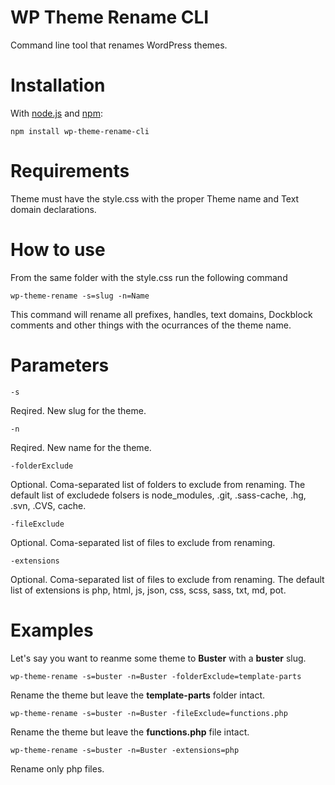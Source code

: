 # WP Theme Rename CLI
Command line tool that renames WordPress themes.

# Installation
With [node.js](http://nodejs.org/) and [npm](http://github.com/isaacs/npm):

	npm install wp-theme-rename-cli

# Requirements

Theme must have the style.css with the proper Theme name and Text domain declarations.

# How to use

From the same folder with the style.css run the following command

	wp-theme-rename -s=slug -n=Name

This command will rename all prefixes, handles, text domains, Dockblock comments and other things with the ocurrances of the theme name.

# Parameters

	-s 

Reqired. New slug for the theme.

	-n

Reqired. New name for the theme.

	-folderExclude

Optional. Coma-separated list of folders to exclude from renaming. The default list of excludede folsers is node_modules, .git, .sass-cache, .hg, .svn, .CVS, cache.

	-fileExclude

Optional. Coma-separated list of files to exclude from renaming.

	-extensions

Optional. Coma-separated list of files to exclude from renaming. The default list of extensions is php, html, js, json, css, scss, sass, txt, md, pot.

# Examples

Let's say you want to reanme some theme to **Buster** with a **buster** slug.

	wp-theme-rename -s=buster -n=Buster -folderExclude=template-parts

Rename the theme but leave the **template-parts** folder intact.

	wp-theme-rename -s=buster -n=Buster -fileExclude=functions.php

Rename the theme but leave the **functions.php** file intact.

	wp-theme-rename -s=buster -n=Buster -extensions=php

Rename only php files.